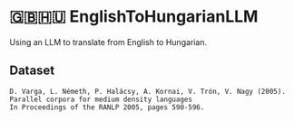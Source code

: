 # 🇬🇧🇭🇺 EnglishToHungarianLLM

Using an LLM to translate from English to Hungarian.

## Dataset
```
D. Varga, L. Németh, P. Halácsy, A. Kornai, V. Trón, V. Nagy (2005).
Parallel corpora for medium density languages
In Proceedings of the RANLP 2005, pages 590-596.
```
